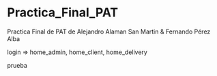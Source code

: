 # Practica_Final_PAT
Practica Final de PAT de Alejandro Alaman San Martin &amp; Fernando Pérez Alba

login => home_admin, home_client, home_delivery

prueba 